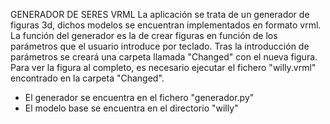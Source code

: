 GENERADOR DE SERES VRML
La aplicación se trata de un generador de figuras 3d, dichos modelos se encuentran implementados en formato vrml. La función del generador es la de crear figuras en función de los parámetros que el usuario introduce por teclado. Tras la introducción de parámetros se creará una carpeta llamada "Changed" con el nueva figura. Para ver la figura al completo, es necesario ejecutar el fichero "willy.vrml" encontrado en la carpeta "Changed".

- El generador se encuentra en el fichero "generador.py"
- El modelo base se encuentra en el directorio "willy"

